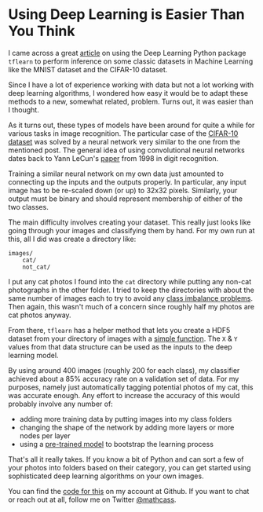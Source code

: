 # Using Deep Learning is Easier Than You Think

I came across a great
[article](https://medium.com/@ageitgey/machine-learning-is-fun-part-3-deep-learning-and-convolutional-neural-networks-f40359318721#.469g9yw20)
on using the Deep Learning Python package `tflearn` to perform inference on some
classic datasets in Machine Learning like the MNIST dataset and the CIFAR-10
dataset.

Since I have a lot of experience working with data but not a lot working with
deep learning algorithms, I wondered how easy it would be to adapt these methods
to a new, somewhat related, problem. Turns out, it was easier than I thought.

As it turns out, these types of models have been around for quite a while for
various tasks in image recognition. The particular case of the
[CIFAR-10 dataset](https://www.cs.toronto.edu/~kriz/cifar.html) was solved by a
neural network very similar to the one from the mentioned post. The general idea
of using convolutional neural networks dates back to Yann LeCun's
[paper](https://www.cs.toronto.edu/~kriz/cifar.html) from 1998 in digit
recognition.

Training a similar neural network on my own data just amounted to connecting up
the inputs and the outputs properly. In particular, any input image has to be
re-scaled down (or up) to 32x32 pixels. Similarly, your output must be binary
and should represent membership of either of the two classes.

The main difficulty involves creating your dataset. This really just looks like
going through your images and classifying them by hand. For my own run at this,
all I did was create a directory like:

    images/
        cat/
        not_cat/

I put any cat photos I found into the `cat` directory while putting any non-cat
photographs in the other folder. I tried to keep the directories with about the
same number of images each to try to avoid any
[class imbalance problems](http://stats.stackexchange.com/questions/131255/class-imbalance-in-supervised-machine-learning).
Then again, this wasn't much of a concern since roughly half my photos are cat
photos anyway.

From there, `tflearn` has a helper method that lets you create a HDF5 dataset
from your directory of images with a
[simple function](http://tflearn.org/data_utils/#build-hdf5-image-dataset). The
`X` & `Y` values from that data structure can be used as the inputs to the deep
learning model.

By using around 400 images (roughly 200 for each class), my classifier achieved
about a 85% accuracy rate on a validation set of data. For my purposes, namely
just automatically tagging potential photos of my cat, this was accurate enough.
Any effort to increase the accuracy of this would probably involve any number
of:

* adding more training data by putting images into my class folders
* changing the shape of the network by adding more layers or more nodes per
  layer
* using a [pre-trained model](http://caffe.berkeleyvision.org/model_zoo.html) to
  bootstrap the learning process

That's all it really takes. If you know a bit of Python and can sort a few of
your photos into folders based on their category, you can get started using
sophisticated deep learning algorithms on your own images.

You can find the [code for this](https://github.com/mathcass/catclassifier) on
my account at Github. If you want to chat or reach out at all, follow me on
Twitter [@mathcass](http://twitter.com/mathcass).
